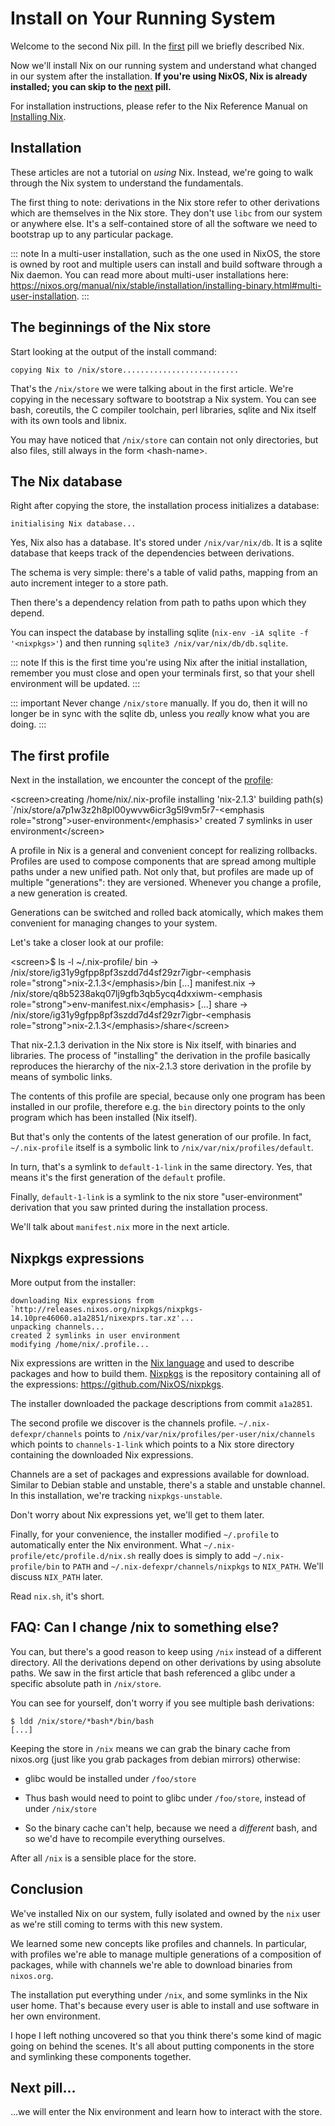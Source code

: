 # Install on Your Running System

Welcome to the second Nix pill. In the [first](#why-you-should-give-it-a-try) pill we briefly described Nix.

Now we\'ll install Nix on our running system and understand what changed in our system after the installation. **If you\'re using NixOS, Nix is already installed; you can skip to the [next](#enter-environment) pill.**

For installation instructions, please refer to the Nix Reference Manual on [ Installing Nix](https://nixos.org/manual/nix/stable/installation/installation.html).

## Installation

These articles are not a tutorial on *using* Nix. Instead, we\'re going to walk through the Nix system to understand the fundamentals.

The first thing to note: derivations in the Nix store refer to other derivations which are themselves in the Nix store. They don\'t use `libc` from our system or anywhere else. It\'s a self-contained store of all the software we need to bootstrap up to any particular package.

::: note
In a multi-user installation, such as the one used in NixOS, the store is owned by root and multiple users can install and build software through a Nix daemon. You can read more about multi-user installations here: <https://nixos.org/manual/nix/stable/installation/installing-binary.html#multi-user-installation>.
:::

## The beginnings of the Nix store

Start looking at the output of the install command:

    copying Nix to /nix/store..........................

That\'s the `/nix/store` we were talking about in the first article. We\'re copying in the necessary software to bootstrap a Nix system. You can see bash, coreutils, the C compiler toolchain, perl libraries, sqlite and Nix itself with its own tools and libnix.

You may have noticed that `/nix/store` can contain not only directories, but also files, still always in the form \<hash-name\>.

## The Nix database

Right after copying the store, the installation process initializes a database:

    initialising Nix database...

Yes, Nix also has a database. It\'s stored under `/nix/var/nix/db`. It is a sqlite database that keeps track of the dependencies between derivations.

The schema is very simple: there\'s a table of valid paths, mapping from an auto increment integer to a store path.

Then there\'s a dependency relation from path to paths upon which they depend.

You can inspect the database by installing sqlite (`nix-env -iA sqlite -f '<nixpkgs>'`) and then running `sqlite3 /nix/var/nix/db/db.sqlite`.

::: note
If this is the first time you\'re using Nix after the initial installation, remember you must close and open your terminals first, so that your shell environment will be updated.
:::

::: important
Never change `/nix/store` manually. If you do, then it will no longer be in sync with the sqlite db, unless you *really* know what you are doing.
:::

## The first profile

Next in the installation, we encounter the concept of the [profile](https://nixos.org/manual/nix/stable/package-management/profiles.html):

\<screen\>creating /home/nix/.nix-profile installing \'nix-2.1.3\' building path(s) \`/nix/store/a7p1w3z2h8pl00ywvw6icr3g5l9vm5r7-\<emphasis role=\"strong\"\>user-environment\</emphasis\>\' created 7 symlinks in user environment\</screen\>

A profile in Nix is a general and convenient concept for realizing rollbacks. Profiles are used to compose components that are spread among multiple paths under a new unified path. Not only that, but profiles are made up of multiple \"generations\": they are versioned. Whenever you change a profile, a new generation is created.

Generations can be switched and rolled back atomically, which makes them convenient for managing changes to your system.

Let\'s take a closer look at our profile:

\<screen\>\$ ls -l \~/.nix-profile/ bin -\> /nix/store/ig31y9gfpp8pf3szdd7d4sf29zr7igbr-\<emphasis role=\"strong\"\>nix-2.1.3\</emphasis\>/bin \[\...\] manifest.nix -\> /nix/store/q8b5238akq07lj9gfb3qb5ycq4dxxiwm-\<emphasis role=\"strong\"\>env-manifest.nix\</emphasis\> \[\...\] share -\> /nix/store/ig31y9gfpp8pf3szdd7d4sf29zr7igbr-\<emphasis role=\"strong\"\>nix-2.1.3\</emphasis\>/share\</screen\>

That nix-2.1.3 derivation in the Nix store is Nix itself, with binaries and libraries. The process of \"installing\" the derivation in the profile basically reproduces the hierarchy of the nix-2.1.3 store derivation in the profile by means of symbolic links.

The contents of this profile are special, because only one program has been installed in our profile, therefore e.g. the `bin` directory points to the only program which has been installed (Nix itself).

But that\'s only the contents of the latest generation of our profile. In fact, `~/.nix-profile` itself is a symbolic link to `/nix/var/nix/profiles/default`.

In turn, that\'s a symlink to `default-1-link` in the same directory. Yes, that means it\'s the first generation of the `default` profile.

Finally, `default-1-link` is a symlink to the nix store \"user-environment\" derivation that you saw printed during the installation process.

We\'ll talk about `manifest.nix` more in the next article.

## Nixpkgs expressions

More output from the installer:

    downloading Nix expressions from `http://releases.nixos.org/nixpkgs/nixpkgs-14.10pre46060.a1a2851/nixexprs.tar.xz'...
    unpacking channels...
    created 2 symlinks in user environment
    modifying /home/nix/.profile...

Nix expressions are written in the [Nix language](https://nix.dev/tutorials/nix-language) and used to describe packages and how to build them. [Nixpkgs](https://nixos.org/nixpkgs/) is the repository containing all of the expressions: <https://github.com/NixOS/nixpkgs>.

The installer downloaded the package descriptions from commit `a1a2851`.

The second profile we discover is the channels profile. `~/.nix-defexpr/channels` points to `/nix/var/nix/profiles/per-user/nix/channels` which points to `channels-1-link` which points to a Nix store directory containing the downloaded Nix expressions.

Channels are a set of packages and expressions available for download. Similar to Debian stable and unstable, there\'s a stable and unstable channel. In this installation, we\'re tracking `nixpkgs-unstable`.

Don\'t worry about Nix expressions yet, we\'ll get to them later.

Finally, for your convenience, the installer modified `~/.profile` to automatically enter the Nix environment. What `~/.nix-profile/etc/profile.d/nix.sh` really does is simply to add `~/.nix-profile/bin` to `PATH` and `~/.nix-defexpr/channels/nixpkgs` to `NIX_PATH`. We\'ll discuss `NIX_PATH` later.

Read `nix.sh`, it\'s short.

## FAQ: Can I change /nix to something else?

You can, but there\'s a good reason to keep using `/nix` instead of a different directory. All the derivations depend on other derivations by using absolute paths. We saw in the first article that bash referenced a glibc under a specific absolute path in `/nix/store`.

You can see for yourself, don\'t worry if you see multiple bash derivations:

    $ ldd /nix/store/*bash*/bin/bash
    [...]

Keeping the store in `/nix` means we can grab the binary cache from nixos.org (just like you grab packages from debian mirrors) otherwise:

-   glibc would be installed under `/foo/store`

-   Thus bash would need to point to glibc under `/foo/store`, instead of under `/nix/store`

-   So the binary cache can\'t help, because we need a *different* bash, and so we\'d have to recompile everything ourselves.

After all `/nix` is a sensible place for the store.

## Conclusion

We\'ve installed Nix on our system, fully isolated and owned by the `nix` user as we\'re still coming to terms with this new system.

We learned some new concepts like profiles and channels. In particular, with profiles we\'re able to manage multiple generations of a composition of packages, while with channels we\'re able to download binaries from `nixos.org`.

The installation put everything under `/nix`, and some symlinks in the Nix user home. That\'s because every user is able to install and use software in her own environment.

I hope I left nothing uncovered so that you think there\'s some kind of magic going on behind the scenes. It\'s all about putting components in the store and symlinking these components together.

## Next pill\...

\...we will enter the Nix environment and learn how to interact with the store.
